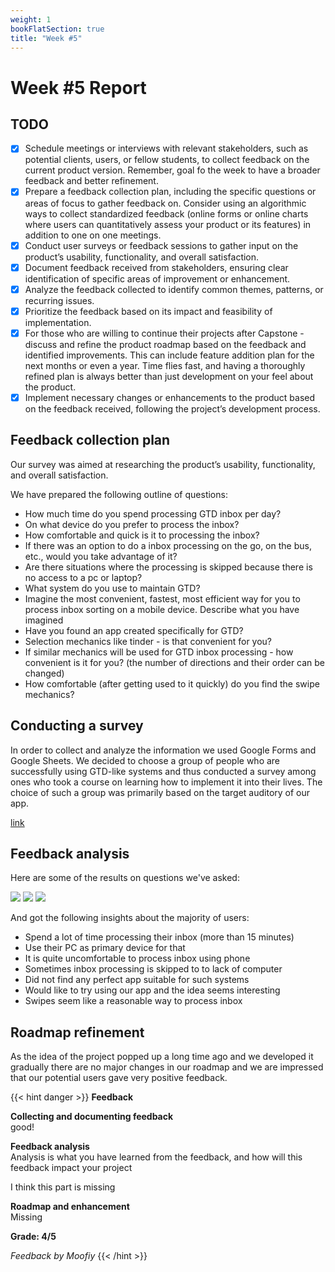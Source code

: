 ```yaml
---
weight: 1
bookFlatSection: true
title: "Week #5"
---
```


# Week #5 Report

## TODO

- [x] Schedule meetings or interviews with relevant stakeholders, such as
  potential clients, users, or fellow students, to collect feedback on the
  current product version. Remember, goal fo the week to have a broader feedback
  and better refinement.
- [x] Prepare a feedback collection plan, including the specific questions or
  areas of focus to gather feedback on. Consider using an algorithmic ways to
  collect standardized feedback (online forms or online charts where users can
  quantitatively assess your product or its features) in addition to one on one
  meetings.
- [x] Conduct user surveys or feedback sessions to gather input on the product’s
  usability, functionality, and overall satisfaction.
- [x] Document feedback received from stakeholders, ensuring clear
  identification of specific areas of improvement or enhancement.
- [x] Analyze the feedback collected to identify common themes, patterns, or
  recurring issues.
- [x] Prioritize the feedback based on its impact and feasibility of
  implementation.
- [x] For those who are willing to continue their projects after Capstone -
  discuss and refine the product roadmap based on the feedback and identified
  improvements. This can include feature addition plan for the next months or
  even a year. Time flies fast, and having a thoroughly refined plan is always
  better than just development on your feel about the product.
- [x] Implement necessary changes or enhancements to the product based on the
  feedback received, following the project’s development process.

## Feedback collection plan

Our survey was aimed at researching the product’s usability, functionality, and overall satisfaction. 

We have prepared the following outline of questions:
- How much time do you spend processing GTD inbox per day?
- On what device do you prefer to process the inbox?
- How comfortable and quick is it to processing the inbox?
- If there was an option to do a inbox processing on the go, on the bus, etc., would you take advantage of it?
- Are there situations where the processing is skipped because there is no access to a pc or laptop?
- What system do you use to maintain GTD?
- Imagine the most convenient, fastest, most efficient way for you to process inbox sorting on a mobile device.
Describe what you have imagined
- Have you found an app created specifically for GTD?
- Selection mechanics like tinder - is that convenient for you?
- If similar mechanics will be used for GTD inbox processing - how convenient is it for you? (the number of directions and their order can be changed)
- How comfortable (after getting used to it quickly) do you find the swipe mechanics?

## Conducting a survey

In order to collect and analyze the information we used Google Forms and Google
Sheets. We decided to choose a group of people who are successfully using
GTD-like systems and thus conducted a survey among ones who took a course on
learning how to implement it into their lives. The choice of such a group was
primarily based on the target auditory of our app.

[link](https://docs.google.com/forms/d/1b301NqyTK-jyv0uHo29VG8FnsMpX95kqWsga2yRFubQ/edit#responses)

## Feedback analysis

Here are some of the results on questions we've asked:

![](/2023/JustOrgYou/week5/d1.png)
![](/2023/JustOrgYou/week5/d2.png)
![](/2023/JustOrgYou/week5/d3.png)

And got the following insights about the majority of users:
- Spend a lot of time processing their inbox (more than 15 minutes)
- Use their PC as primary device for that
- It is quite uncomfortable to process inbox using phone
- Sometimes inbox processing is skipped to to lack of computer
- Did not find any perfect app suitable for such systems
- Would like to try using our app and the idea seems interesting
- Swipes seem like a reasonable way to process inbox

## Roadmap refinement

As the idea of the project popped up a long time ago and we developed it
gradually there are no major changes in our roadmap and we are impressed that
our potential users gave very positive feedback.



{{< hint danger >}}
**Feedback**

**Collecting and documenting feedback**<br>
good!


**Feedback analysis**<br>
Analysis is what you have learned from the feedback, and how will this feedback impact your project

I think this part is missing

**Roadmap and enhancement**<br>
Missing 


**Grade: 4/5**


_Feedback by Moofiy_
{{< /hint >}}
